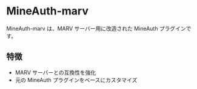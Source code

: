 # MineAuth-marv

MineAuth-marv は、MARV サーバー用に改造された MineAuth プラグインです。

## 特徴

- MARV サーバーとの互換性を強化
- 元の MineAuth プラグインをベースにカスタマイズ
